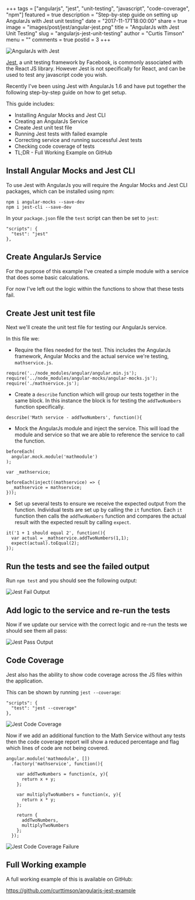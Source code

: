 +++
tags = ["angularjs", "jest", "unit-testing", "javascript", "code-coverage", "npm"]
featured = true
description = "Step-by-step guide on setting up AngularJs with Jest unit testing"
date = "2017-11-17T18:00:00"
share = true
image = "images/post/jest/angular-jest.png"
title = "AngularJs with Jest Unit Testing"
slug = "angularjs-jest-unit-testing"
author = "Curtis Timson"
menu = ""
comments = true
postid = 3
+++

![AngularJs with Jest](/images/post/jest/angular-jest.png)

[Jest](https://facebook.github.io/jest/), a unit testing framework by Facebook, is commonly associated with the React JS library. However Jest is not specifically for React, and can be used to test any javascript code you wish.

Recently I've been using Jest with AngularJs 1.6 and have put together the following step-by-step guide on how to get setup.

This guide includes:

 - Installing Angular Mocks and Jest CLI
 - Creating an AngularJs Service
 - Create Jest unit test file
 - Running Jest tests with failed example
 - Correcting service and running successful Jest tests
 - Checking code coverage of tests
 - TL;DR - Full Working Example on GitHub

## Install Angular Mocks and Jest CLI

To use Jest with AngularJs you will require the Angular Mocks and Jest CLI packages, which can be installed using npm:

```
npm i angular-mocks --save-dev
npm i jest-cli --save-dev
```

In your `package.json` file the `test` script can then be set to `jest`:

```
"scripts": {
  "test": "jest"
},
```

## Create AngularJs Service

For the purpose of this example I've created a simple module with a service that does some basic calculations.

For now I've left out the logic within the functions to show that these tests fail.

<div data-gist-id="570f07e81d8e87e191315418f4aaab27"></div>

## Create Jest unit test file

Next we'll create the unit test file for testing our AngularJs service.

In this file we:

 - Require the files needed for the test. This includes the AngularJs framework, Angular Mocks and the actual service we're testing, `mathservice.js`.

```
require('../node_modules/angular/angular.min.js');
require('../node_modules/angular-mocks/angular-mocks.js');
require('./mathservice.js');
```

 - Create a `describe` function which will group our tests together in the same block. In this instance the block is for testing the `addTwoNumbers` function specifically.

```
describe('Math service - addTwoNumbers', function(){
```

 - Mock the AngularJs module and inject the service. This will load the module and service so that we are able to reference the service to call the function.

```
beforeEach(
  angular.mock.module('mathmodule')
);

var _mathservice;

beforeEach(inject((mathservice) => {
  _mathservice = mathservice;
}));
```

 - Set up several tests to ensure we receive the expected output from the function. Individual tests are set up by calling the `it` function. Each `it` function then calls the `addTwoNumbers` function and compares the actual result with the expected result by calling `expect`.

```
it('1 + 1 should equal 2', function(){
  var actual = _mathservice.addTwoNumbers(1,1);
  expect(actual).toEqual(2);
});
```

<div data-gist-id="924072c168afe2754738ef3f86b39a3e"></div>

## Run the tests and see the failed output

Run `npm test` and you should see the following output:

![Jest Fail Output](/images/post/jest/jest-example-fail.png)

## Add logic to the service and re-run the tests

Now if we update our service with the correct logic and re-run the tests we should see them all pass:

<div data-gist-id="2ed147ad4d98c9bcb9e694d8861f65bd"></div>

![Jest Pass Output](/images/post/jest/jest-example-pass.png)

## Code Coverage

Jest also has the ability to show code coverage across the JS files within the application.

This can be shown by running `jest --coverage`:

```
"scripts": {
  "test": "jest --coverage"
},
```

![Jest Code Coverage](/images/post/jest/jest-codecoverage.png)

Now if we add an additional function to the Math Service without any tests then the code coverage report will show a reduced percentage and flag which lines of code are not being covered.

```
angular.module('mathmodule', [])
  .factory('mathservice', function(){

    var addTwoNumbers = function(x, y){
      return x + y;
    };

    var multiplyTwoNumbers = function(x, y){
      return x * y;
    };

    return {
      addTwoNumbers,
      multiplyTwoNumbers
    };
  });
```

![Jest Code Coverage Failure](/images/post/jest/jest-codecoverage-fail.png)


## Full Working example

A full working example of this is available on GitHub:

https://github.com/curttimson/angularjs-jest-example
